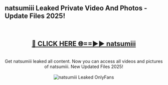 <h2>natsumiii Leaked Private Video And Photos - Update Files 2025!</h2>
<br>
<div align="center">
<h2><a href="https://top-ai-tools.click/QrbHav" rel="nofollow">🔴 CLICK HERE 🌐==►► natsumiii</a></h2>
<br>
Get natsumiii leaked all content. Now you can access all videos and pictures of natsumiii. New Updated Files 2025!
<br>
<br>
<a href="https://top-ai-tools.click/QrbHav" rel="nofollow" data-target="animated-image.originalLink"><img src="https://i.ibb.co.com/WyWwxjT/player-gif2.gif" alt="natsumiii Leaked  OnlyFans" style="max-width: 100%; display: inline-block;" data-target="animated-image.originalImage"></a>
</div>
<br>